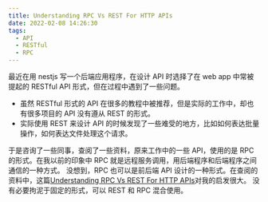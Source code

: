 ```yaml
---
title: Understanding RPC Vs REST For HTTP APIs
date: 2022-02-08 14:26:30
tags:
  - API
  - RESTful
  - RPC
---
```


最近在用 nestjs 写一个后端应用程序，在设计 API 时选择了在 web app 中常被提起的 RESTful API 形式，但在过程中遇到了一些问题。

- 虽然 RESTful 形式的 API 在很多的教程中被推荐，但是实际的工作中，却也有很多项目的 API 没有遵从 REST 的形式。
- 实际使用 REST 来设计 API 的时候发现了一些难受的地方，比如如何表达批量操作，如何表达文件处理这个请求。

于是咨询了一些同事，查阅了一些资料，原来工作中的一些 API，使用的是 RPC 的形式。在我以前的印象中 RPC 就是远程服务调用，用后端程序和后端程序之间通信的一种方式。
没想到，RPC 也可以是前后端 API 设计的一种形式。在查阅的资料中，这篇[Understanding RPC Vs REST For HTTP APIs](https://www.smashingmagazine.com/2016/09/understanding-rest-and-rpc-for-http-apis/)对我的启发很大。
没有必要拘泥于固定的形式，可以 REST 和 RPC 混合使用。
